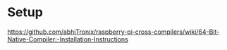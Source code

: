 # Setup
https://github.com/abhiTronix/raspberry-pi-cross-compilers/wiki/64-Bit-Native-Compiler:-Installation-Instructions